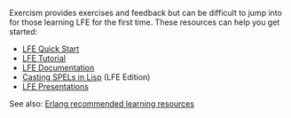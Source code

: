 Exercism provides exercises and feedback but can be difficult to jump into for
those learning LFE for the first time. These resources can help you get started:

* [LFE Quick Start](http://lfe.gitbooks.io/quick-start/)
* [LFE Tutorial](http://lfe.gitbooks.io/tutorial/)
* [LFE Documentation](http://docs.lfe.io/)
* [Casting SPELs in Lisp](http://lfe.gitbooks.io/casting-spels/) (LFE Edition)
* [LFE Presentations](http://docs.lfe.io/current/presentations.html)

See also: [Erlang recommended learning resources][3]

[3]: /languages/erlang#learning
